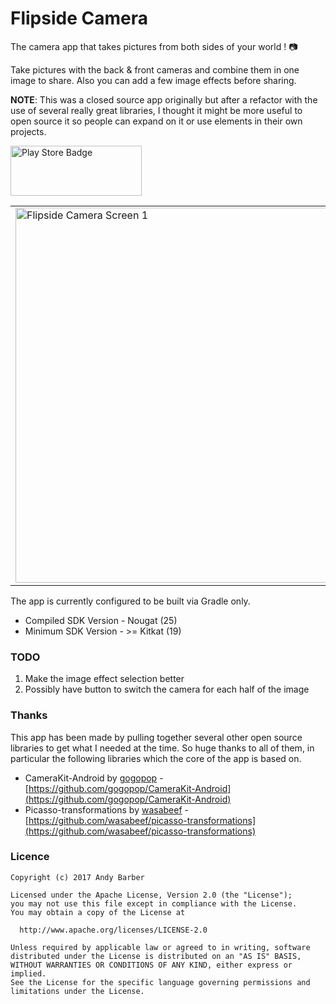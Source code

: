 # Flipside Camera

The camera app that takes pictures from both sides of your world ! :camera:

Take pictures with the back & front cameras  and combine them in one image to share.  Also you can add a few image effects before sharing.


**NOTE**: This was a closed source app originally but after a refactor with the use of several really great libraries, I thought it might be
more useful to open source it so people can expand on it or use elements in their own projects.

<p>
<a href="https://play.google.com/store/apps/details?id=com.sixteenplusfour.android.flipsidecamera"><img src="https://github.com/andyb129/FlipsideCamera/blob/master/screenshots%2Fgoogle_play_badge.png" height="80" width="210" alt="Play Store Badge"/></a>
</p>
<p>
<table border="0">
<tr>
<td>
<img src="https://github.com/andyb129/FlipsideCamera/blob/master/screenshots/flipside_camera_screen_1.png" height="600" alt="Flipside Camera Screen 1"/>
</td>
<td>
<img src="https://github.com/andyb129/FlipsideCamera/blob/master/screenshots/flipside_camera_screen_2.png" height="600" alt="Flipside Camera Screen 2"/>
</td>
<td>
<img src="https://github.com/andyb129/FlipsideCamera/blob/master/screenshots/flipside_camera_screen_3.png" height="600" alt="Flipside Camera Screen 3"/>
</td>
</tr>
</table>
</p>
  
<!--![optional caption text](screenshots/flipside_camera_view_anim.gif)-->

The app is currently configured to be built via Gradle only.

* Compiled SDK Version      - Nougat (25)
* Minimum SDK Version       - >= Kitkat (19)

### TODO
1. Make the image effect selection better
2. Possibly have button to switch the camera for each half of the image

### Thanks

This app has been made by pulling together several other open source libraries to get what I needed at the time. So huge thanks to all of them, in particular the following libraries which the core of the app is based on.

* CameraKit-Android by [gogopop](https://github.com/gogopop) - [https://github.com/gogopop/CameraKit-Android](https://github.com/gogopop/CameraKit-Android)
* Picasso-transformations by [wasabeef](https://github.com/wasabeef) - [https://github.com/wasabeef/picasso-transformations](https://github.com/wasabeef/picasso-transformations)

### Licence
```
Copyright (c) 2017 Andy Barber

Licensed under the Apache License, Version 2.0 (the "License");
you may not use this file except in compliance with the License.
You may obtain a copy of the License at

  http://www.apache.org/licenses/LICENSE-2.0

Unless required by applicable law or agreed to in writing, software
distributed under the License is distributed on an "AS IS" BASIS,
WITHOUT WARRANTIES OR CONDITIONS OF ANY KIND, either express or implied.
See the License for the specific language governing permissions and
limitations under the License.
```
